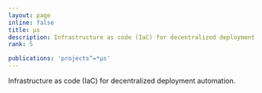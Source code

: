 ```yaml
---
layout: page
inline: false
title: µs
description: Infrastructure as code (IaC) for decentralized deployment automation.
rank: 5

publications: 'projects^=*µs'
---
```


Infrastructure as code (IaC) for decentralized deployment automation.
